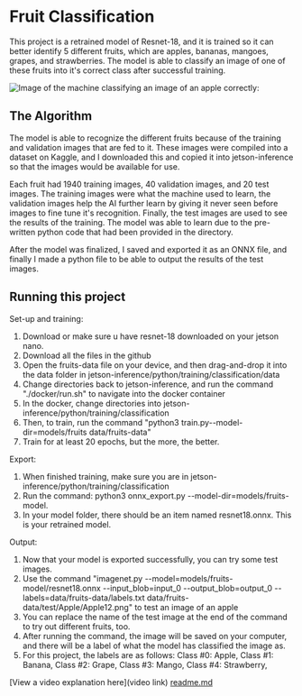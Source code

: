 # Fruit Classification

 This project is a retrained model of Resnet-18, and it is trained so it can better identify 5 different fruits, which are apples, bananas, mangoes, grapes, and strawberries. The model is able to classify an image of one of these fruits into it's correct class after successful training. 
 

![Image of the machine classifying an image of an apple correctly:](https://i.imgur.com/jWq6Mv5.png)

## The Algorithm

The model is able to recognize the different fruits because of the training and validation images that are fed to it. These images were compiled into a dataset on Kaggle, and I downloaded this and copied it into jetson-inference so that the images would be available for use.

Each fruit had 1940 training images, 40 validation images, and 20 test images. The training images were what the machine used to learn, the validation images help the AI further learn by giving it never seen before images to fine tune it's recognition. Finally, the test 
images are used to see the results of the training. The model was able to learn due to the pre-written python code that had been provided in the directory. 

After the model was finalized, I saved and exported it as an ONNX file, and finally I made a python file to be able 
to output the results of the test images. 

## Running this project

Set-up and training:
1. Download or make sure u have resnet-18 downloaded on your jetson nano.
2. Download all the files in the github
3. Open the fruits-data file on your device, and then drag-and-drop it into the data folder in jetson-inference/python/training/classification/data
4. Change directories back to jetson-inference, and run the command "./docker/run.sh" to navigate into the docker container
5. In the docker, change directories into jetson-inference/python/training/classification
6. Then, to train, run the command "python3 train.py--model-dir=models/fruits data/fruits-data"
7. Train for at least 20 epochs, but the more, the better.

Export:
1. When finished training, make sure you are in jetson-inference/python/training/classification
2. Run the command: python3 onnx_export.py --model-dir=models/fruits-model.
3. In your model folder, there should be an item named resnet18.onnx. This is your retrained model.

Output:
1. Now that your model is exported successfully, you can try some test images.
2. Use the command "imagenet.py --model=models/fruits-model/resnet18.onnx --input_blob=input_0 --output_blob=output_0 --labels=data/fruits-data/labels.txt data/fruits-data/test/Apple/Apple12.png" to test an image of an apple
3. You can replace the name of the test image at the end of the command to try out different fruits, too.
4. After running the command, the image will be saved on your computer, and there will be a label of what the model has classified the image as.
5. For this project, the labels are as follows:
   Class #0: Apple, 
   Class #1: Banana, 
   Class #2: Grape, 
   Class #3: Mango, 
   Class #4: Strawberry, 


   

[View a video explanation here](video link)
[readme.md](https://github.com/csongfm/Fruit-recognition/files/12383340/readme.md)
